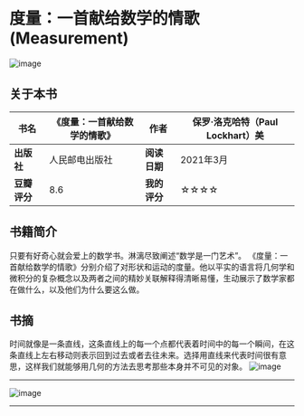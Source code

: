 # 度量：一首献给数学的情歌(Measurement)

 ![image](https://user-images.githubusercontent.com/53288823/192700427-3b13d58e-c741-4d82-bee5-07f7c6d16672.png)

## 关于本书

| **书名**     | 《度量：一首献给数学的情歌》 | **作者**     | 保罗·洛克哈特（Paul Lockhart）美 |
| ------------ | ---------------------------- | ------------ | -------------------------------- |
| **出版社**   | 人民邮电出版社               | **阅读日期** | 2021年3月                        |
| **豆瓣评分** | 8.6                          | **我的评分** | ☆☆☆☆                             |

## 书籍简介

只要有好奇心就会爱上的数学书。淋漓尽致阐述“数学是一门艺术”。
《度量：一首献给数学的情歌》分别介绍了对形状和运动的度量。他以平实的语言将几何学和微积分的复杂概念以及两者之间的精妙关联解释得清晰易懂，生动展示了数学家都在做什么，以及他们为什么要这么做。

## 书摘

时间就像是一条直线，这条直线上的每一个点都代表着时间中的每一个瞬间，在这条直线上左右移动则表示回到过去或者去往未来。选择用直线来代表时间很有意思，这样我们就能够用几何的方法去思考那些本身并不可见的对象。
![image](https://user-images.githubusercontent.com/53288823/192700572-f8b1ef41-ec5a-4c95-bdb5-f27f9fddd2c2.png)

---

![image](https://user-images.githubusercontent.com/53288823/192700606-90665d3e-3e81-4f69-bbee-4d40eb7daca4.png)

---

